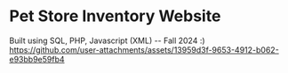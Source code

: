 # Pet Store Inventory Website
Built using SQL, PHP, Javascript (XML) -- Fall 2024 :)
https://github.com/user-attachments/assets/13959d3f-9653-4912-b062-e93bb9e59fb4
